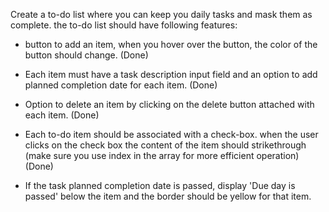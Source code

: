 Create a to-do list where you can keep you daily tasks and mask them as complete. the to-do list should have following features: 

- button to add an item, when you hover over the button, the color of the button should change.  (Done)

- Each item must have a task description input field and an option to add planned completion date for each item.  (Done)

- Option to delete an item by clicking on the delete button attached with each item. (Done)

- Each to-do item should be associated with a check-box. when the user clicks on the check box the content of the item should strikethrough (make sure you use index in the array for more efficient operation)  (Done)

- If the task planned completion date is passed, display 'Due day is passed' below the item and the border should be yellow for that item.

